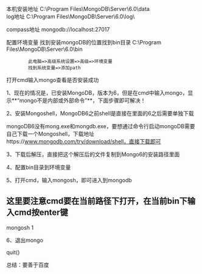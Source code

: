 本机安装地址 C:\Program Files\MongoDB\Server\6.0\data\
log地址 C:\Program Files\MongoDB\Server\6.0\log\

compass地址 mongodb://localhost:27017


配置环境变量 找到安装mongoDB的位置找到bin目录
            C:\Program Files\MongoDB\Server\6.0\bin

            此电脑=>高级系统设置=>高级=>环境变量
            找到系统变量=>添加path

打开cmd输入mongo查看是否安装成功


1、现在的情况是，已安装MongoDB，版本为6，但是在cmd中输入mongo，显示**“mongo不是内部或外部命令”**，下面步骤即可解决！

2、安装Mongoshell，MongoDB6之前shell是直接在里面的6之后需要单独下载

mongoDB6没有mong.exe和mongdb.exe，要想通过命令行启动mongoDB需要自己下载一个Mongoshell，下载地址https://www.mongodb.com/try/download/shell，直接下载即可

3、下载后解压，直接把这个解压后的文件复制到Mongo6的安装路径里面


4、配置bin目录到环境变量

5、打开cmd，输入mongosh，即可进入到mongodb
## 这里要注意cmd要在当前路径下打开，在当前bin下输入cmd按enter键
mongosh
1

6、退出mongo

quit()

总结：要善于百度